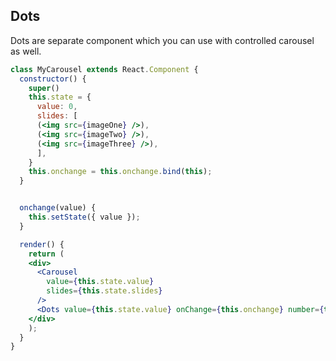 ## Dots
Dots are separate component which you can use with controlled carousel as well.
```jsx render
class MyCarousel extends React.Component {
  constructor() {
    super()
    this.state = { 
      value: 0,
      slides: [
      (<img src={imageOne} />),
      (<img src={imageTwo} />),
      (<img src={imageThree} />),
      ],
    }
    this.onchange = this.onchange.bind(this);
  }


  onchange(value) {
    this.setState({ value });
  }

  render() {
    return (
    <div>
      <Carousel
        value={this.state.value}
        slides={this.state.slides}
      />
      <Dots value={this.state.value} onChange={this.onchange} number={this.state.slides.length} />
    </div>
    );
  }
}
```
